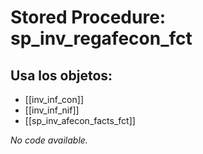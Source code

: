 # Stored Procedure: sp_inv_regafecon_fct

## Usa los objetos:
- [[inv_inf_con]]
- [[inv_inf_nif]]
- [[sp_inv_afecon_facts_fct]]

*No code available.*
